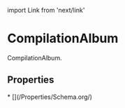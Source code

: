 import Link from 'next/link'

# CompilationAlbum

CompilationAlbum.

## Properties

<Grid>
* [](/Properties/Schema.org/)

</Grid>

